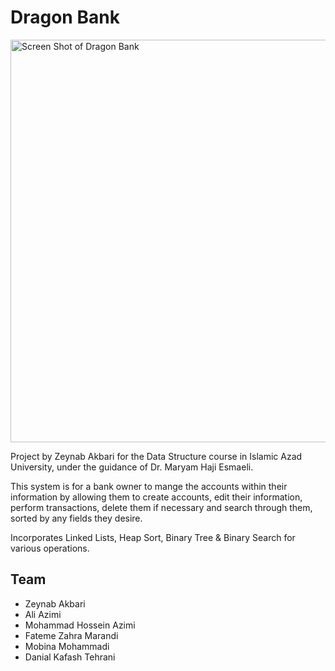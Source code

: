 # Dragon Bank

<img width="644" alt="Screen Shot of Dragon Bank" src="https://user-images.githubusercontent.com/93328643/174447368-d8fba103-2da1-4cd2-a6e8-035ba3f24422.png">


Project by Zeynab Akbari for the Data Structure course in Islamic Azad University, under the guidance of Dr. Maryam Haji Esmaeli.

This system is for a bank owner to mange the accounts within their information by allowing them to create accounts, edit their information, perform transactions, delete them if necessary and search through them, sorted by any fields they desire.

Incorporates Linked Lists, Heap Sort, Binary Tree & Binary Search for various operations.


## Team
- Zeynab Akbari
- Ali Azimi
- Mohammad Hossein Azimi
- Fateme Zahra Marandi
- Mobina Mohammadi
- Danial Kafash Tehrani